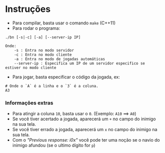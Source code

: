 # Instruções

+ Para compilar, basta usar o comando `make` (C++11)
+ Para rodar o programa:

```
./bn [-s|-c] [-a] [--server-ip IP]

Onde:
    -s : Entra no modo servidor
    -c : Entra no modo cliente
    -a : Entra no modo de jogadas automáticas
    --server-ip : Especifica um IP de um servidor especifico se estiver no modo cliente
```

+ Para jogar, basta especificar o código da jogada, ex:
```
# Onde o `A` é a linha e o `3` é a coluna.
A3
```

### Informações extras
+ Para atingir a coluna `10`, basta usar o `0`. (Exemplo: `A10` ==> `A0`) 
+ Se você tiver acertado a jogada, aparecerá um `+` no campo do inimigo na sua tela.
+ Se você tiver errado a jogada, aparecerá um `x` no campo do inimigo na sua tela.
+ Com o _"Previous response: i0x"_ você pode ter uma noção se o navio do inimigo afundou (se o ultimo dígito for `p`)
